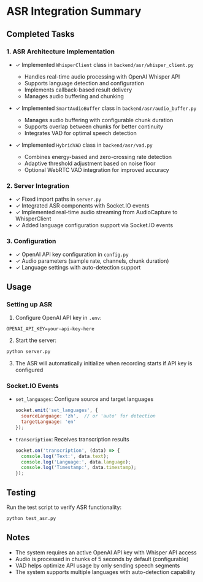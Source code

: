 # ASR Integration Summary

## Completed Tasks

### 1. ASR Architecture Implementation
- ✓ Implemented `WhisperClient` class in `backend/asr/whisper_client.py`
  - Handles real-time audio processing with OpenAI Whisper API
  - Supports language detection and configuration
  - Implements callback-based result delivery
  - Manages audio buffering and chunking

- ✓ Implemented `SmartAudioBuffer` class in `backend/asr/audio_buffer.py`
  - Manages audio buffering with configurable chunk duration
  - Supports overlap between chunks for better continuity
  - Integrates VAD for optimal speech detection

- ✓ Implemented `HybridVAD` class in `backend/asr/vad.py`
  - Combines energy-based and zero-crossing rate detection
  - Adaptive threshold adjustment based on noise floor
  - Optional WebRTC VAD integration for improved accuracy

### 2. Server Integration
- ✓ Fixed import paths in `server.py`
- ✓ Integrated ASR components with Socket.IO events
- ✓ Implemented real-time audio streaming from AudioCapture to WhisperClient
- ✓ Added language configuration support via Socket.IO events

### 3. Configuration
- ✓ OpenAI API key configuration in `config.py`
- ✓ Audio parameters (sample rate, channels, chunk duration)
- ✓ Language settings with auto-detection support

## Usage

### Setting up ASR

1. Configure OpenAI API key in `.env`:
```
OPENAI_API_KEY=your-api-key-here
```

2. Start the server:
```bash
python server.py
```

3. The ASR will automatically initialize when recording starts if API key is configured

### Socket.IO Events

- `set_languages`: Configure source and target languages
  ```javascript
  socket.emit('set_languages', {
    sourceLanguage: 'zh',  // or 'auto' for detection
    targetLanguage: 'en'
  });
  ```

- `transcription`: Receives transcription results
  ```javascript
  socket.on('transcription', (data) => {
    console.log('Text:', data.text);
    console.log('Language:', data.language);
    console.log('Timestamp:', data.timestamp);
  });
  ```

## Testing

Run the test script to verify ASR functionality:
```bash
python test_asr.py
```

## Notes

- The system requires an active OpenAI API key with Whisper API access
- Audio is processed in chunks of 5 seconds by default (configurable)
- VAD helps optimize API usage by only sending speech segments
- The system supports multiple languages with auto-detection capability